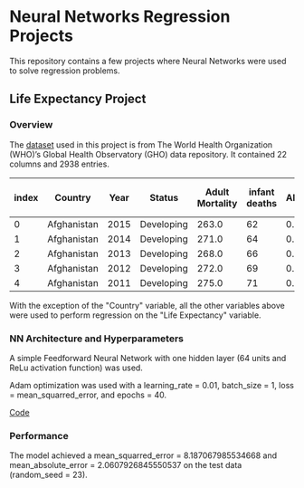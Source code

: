 # Neural Networks Regression Projects
This repository contains a few projects where Neural Networks were used to solve regression problems.

## Life Expectancy Project

### Overview
The [dataset](https://github.com/sergiobaezlugo/Neural_Networks_Regression_Projects/blob/main/life_expectancy.csv) used in this project is from The World Health Organization (WHO)’s Global Health Observatory (GHO) data repository. It contained 22 columns and 2938 entries. 

|index|Country|Year|Status|Adult Mortality|infant deaths|Alcohol|percentage expenditure|Hepatitis B|Measles | BMI |under-five deaths |Polio|Total expenditure|Diphtheria | HIV/AIDS|GDP|Population| thinness  1-19 years| thinness 5-9 years|Income composition of resources|
|---|---|---|---|---|---|---|---|---|---|---|---|---|---|---|---|---|---|---|---|---|
|0|Afghanistan|2015|Developing|263\.0|62|0\.01|71\.27962362|65\.0|1154|19\.1|83|6\.0|8\.16|65\.0|0\.1|584\.2592099999999|33736494\.0|17\.2|17\.3|0\.479|
|1|Afghanistan|2014|Developing|271\.0|64|0\.01|73\.52358168|62\.0|492|18\.6|86|58\.0|8\.18|62\.0|0\.1|612\.696514|327582\.0|17\.5|17\.5|0\.476|
|2|Afghanistan|2013|Developing|268\.0|66|0\.01|73\.21924272|64\.0|430|18\.1|89|62\.0|8\.13|64\.0|0\.1|631\.744976|31731688\.0|17\.7|17\.7|0\.47|
|3|Afghanistan|2012|Developing|272\.0|69|0\.01|78\.18421529999999|67\.0|2787|17\.6|93|67\.0|8\.52|67\.0|0\.1|669\.959|3696958\.0|17\.9|18\.0|0\.4629999999999999|
|4|Afghanistan|2011|Developing|275\.0|71|0\.01|7\.097108703|68\.0|3013|17\.2|97|68\.0|7\.87|68\.0|0\.1|63\.537231000000006|2978599\.0|18\.2|18\.2|0\.4539999999999999|

With the exception of the "Country" variable, all the other variables above were used to perform regression on the "Life Expectancy" variable.

### NN Architecture and Hyperparameters
A simple Feedforward Neural Network with one hidden layer (64 units and ReLu activation function) was used.

Adam optimization was used with a learning_rate = 0.01, batch_size = 1, loss = mean_squarred_error, and epochs = 40.

[Code](https://github.com/sergiobaezlugo/Neural_Networks_Regression_Projects/blob/main/life_expectancy.ipynb)

### Performance
The model achieved a mean_squarred_error = 8.187067985534668 and mean_absolute_error = 2.0607926845550537 on the test data (random_seed = 23).
